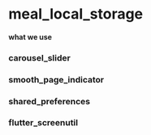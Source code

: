 # meal_local_storage

#### what we use

### carousel_slider

### smooth_page_indicator

### shared_preferences

### flutter_screenutil
